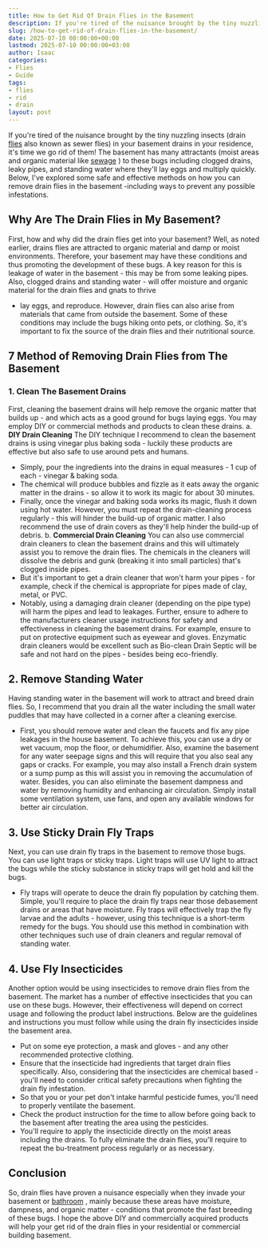 ```yaml
---
title: How to Get Rid Of Drain Flies in the Basement
description: If you're tired of the nuisance brought by the tiny nuzzling insects drain flies also known as sewer flies in your basement drains in your residence, it's...
slug: /how-to-get-rid-of-drain-flies-in-the-basement/
date: 2025-07-10 00:00:00+00:00
lastmod: 2025-07-10 00:00:00+03:00
author: Isaac
categories:
- Flies
- Guide
tags:
- flies
- rid
- drain
layout: post
---
```

If you're tired of the nuisance brought by the tiny nuzzling insects (drain [flies](https://pestpolicy.com/how-to-get-rid-of-drain-flies-in-septic-tank/) also known as sewer flies) in your basement drains in your residence, it's time we go rid of them!
The basement has many attractants (moist areas and organic material like
[sewage](https://pestpolicy.com/how-[drain](https://pestpolicy.com/how-to-get-rid-of-drain-flies-in-the-bathroom/)-cleaners-work/)
) to these bugs including clogged drains, leaky pipes, and standing water where they'll lay eggs and multiply quickly.
Below, I've explored some safe and effective methods on how you can remove drain flies in the basement -including ways to prevent any possible infestations.
## Why Are The Drain Flies in My Basement?
First, how and why did the drain flies get into your basement? Well, as noted earlier, drains flies are attracted to organic material and damp or moist environments. Therefore, your basement may have these conditions and thus promoting the development of these bugs.
A key reason for this is leakage of water in the basement - this may be from some leaking pipes. Also, clogged drains and standing water - will offer moisture and organic material for the drain flies and
gnats to thrive
- lay eggs, and reproduce.
However, drain flies can also arise from materials that came from outside the basement. Some of these conditions may include the bugs hiking onto pets, or clothing. So, it's important to fix the source of the drain flies and their nutritional source.
## 7 Method of Removing Drain Flies from The Basement
### 1. Clean The Basement Drains
First, cleaning the basement drains will help remove the organic matter that builds up - and which acts as a good ground for bugs laying eggs. You may employ DIY or commercial methods and products to clean these drains.
a.
**DIY Drain Cleaning**
The DIY technique I recommend to clean the basement drains is using vinegar plus baking soda - luckily these products are effective but also safe to use around pets and humans.
- Simply, pour the ingredients into the drains in equal measures - 1 cup of each - vinegar & baking soda.
- The chemical will produce bubbles and fizzle as it eats away the organic matter in the drains - so allow it to work its magic for about 30 minutes.
- Finally, once the vinegar and baking soda works its magic, flush it down using hot water.
However, you must repeat the drain-cleaning process regularly - this will hinder the build-up of organic matter. I also recommend the use of drain covers as they'll help hinder the build-up of debris.
b.
**Commercial Drain Cleaning**
You can also use
commercial drain cleaners
to clean the basement drains and this will ultimately assist you to remove the drain flies. The chemicals in the cleaners will dissolve the debris and gunk (breaking it into small particles) that's clogged inside pipes.
- But it's important to get a drain cleaner that won't harm your pipes - for example, check if the chemical is appropriate for pipes made of clay, metal, or PVC.
- Notably, using a damaging drain cleaner (depending on the pipe type) will harm the pipes and lead to leakages.
Further, ensure to adhere to the manufacturers cleaner usage instructions for safety and effectiveness in cleaning the basement drains. For example, ensure to put on protective equipment such as eyewear and gloves.
Enzymatic drain cleaners would be excellent such as Bio-clean Drain Septic will be safe and not hard on the pipes - besides being eco-friendly.
## 2. Remove Standing Water
Having standing water in the basement will work to attract and breed drain flies. So, I recommend that you drain all the water including the small water puddles that may have collected in a corner after a cleaning exercise.
- First, you should remove water and clean the faucets and fix any pipe leakages in the house basement. To achieve this, you can use a dry or wet vacuum, mop the floor, or dehumidifier.
Also, examine the basement for any water seepage signs and this will require that you also seal any gaps or cracks. For example, you may also install a French drain system or a sump pump as this will assist you in removing the accumulation of water.
Besides, you can also eliminate the basement dampness and water by removing humidity and enhancing air circulation. Simply install some ventilation system, use fans, and open any available windows for better air circulation.
## 3. Use Sticky Drain Fly Traps
Next, you can use drain fly traps in the basement to remove those bugs. You can use light traps or sticky traps. Light traps will use UV light to attract the bugs while the sticky substance in sticky traps will get hold and kill the bugs.
- Fly traps will operate to deuce the drain fly population by catching them. Simple, you'll require to place the drain fly traps near those debasement drains or areas that have moisture.
Fly traps will effectively trap the fly larvae and the adults - however, using this technique is a short-term remedy for the bugs.
You should use this method in combination with other techniques such use of drain cleaners and regular removal of standing water.
## 4. Use Fly Insecticides
Another option would be using insecticides to remove drain flies from the basement. The market has a number of effective insecticides that you can use on these bugs. However, their effectiveness will depend on correct usage and following the product label instructions.
Below are the guidelines and instructions you must follow while using the drain fly insecticides inside the basement area.
- Put on some eye protection, a mask and gloves - and any other recommended protective clothing.
- Ensure that the insecticide had ingredients that target drain flies specifically.
Also, considering that the insecticides are chemical based - you'll need to consider critical safety precautions when fighting the drain fly infestation.
- So that you or your pet don't intake harmful pesticide fumes, you'll need to properly ventilate the basement.
- Check the product instruction for the time to allow before going back to the basement after treating the area using the pesticides.
- You'll require to apply the insecticide directly on the moist areas including the drains.
To fully eliminate the drain flies, you'll require to repeat the bu-treatment process regularly or as necessary.
## Conclusion
So, drain flies have proven a nuisance especially when they invade your basement or
[bathroom](https://pestpolicy.com/how-to-get-rid-of-drain-flies-in-the-bathroom/)
, mainly because these areas have moisture, dampness, and organic matter - conditions that promote the fast breeding of these bugs.
I hope the above DIY and commercially acquired products will help your get rid of the drain flies in your residential or commercial building basement.